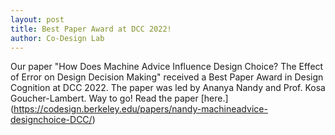 ```yaml
---
layout: post
title: Best Paper Award at DCC 2022!
author: Co-Design Lab
---
```


Our paper "How Does Machine Advice Influence Design Choice? The Effect of Error on Design Decision Making" received a Best Paper Award in Design Cognition at DCC 2022. The paper was led by Ananya Nandy and Prof. Kosa Goucher-Lambert. Way to go! Read the paper [here.] (https://codesign.berkeley.edu/papers/nandy-machineadvice-designchoice-DCC/)
